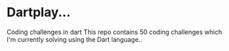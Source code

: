 # Dartplay...
Coding challenges in dart
This repo contains 50 coding challenges which I'm currently solving using the Dart language..
